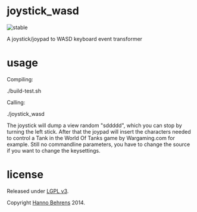 # joystick_wasd

![stable](http://badges.github.io/stability-badges/dist/stable.svg)

A joystick/joypad to WASD keyboard event transformer

# usage

Compiling: 

./build-test.sh 

Calling: 

./joystick_wasd

The joystick will dump a view random "sddddd", which you can stop by turning the left stick. After that the joypad will insert the characters needed to control a Tank in the World Of Tanks game by Wargaming.com for example. Still no commandline parameters, you have to change the source if you want to change the keysettings. 

# license

Released under [LGPL v3](http://www.gnu.org/copyleft/lesser.html).

Copyright [Hanno Behrens](http://pebbles.schattenlauf.de) 2014.
